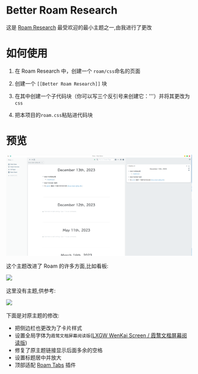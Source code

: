 # Better Roam Research

这是 [Roam Research](https://roamresearch.com) 最受欢迎的最小主题之一,由我进行了更改

# 如何使用

1. 在 Roam Research 中，创建一个 `roam/css`命名的页面

2. 创建一个 `[[Better Roam Research]]` 块

3. 在其中创建一个子代码块（你可以写三个反引号来创建它：'''）并将其更改为 `css`

4. 把本项目的`roam.css`粘贴进代码块

# 预览

![](/assets/预览图.png)

这个主题改进了 Roam 的许多方面,比如看板:

![](/assets/kanban.png)

这里没有主题,供参考:

![](/assets/kanban-original.png)

下面是对原主题的修改:

* 把侧边栏也更改为了卡片样式
* 设置全局字体为`霞鹜文楷屏幕阅读版`([LXGW WenKai Screen / 霞鹜文楷屏幕阅读版](https://github.com/lxgw/LxgwWenKai-Screen))
* 修复了原主题链接显示后面多余的空格
* 设置标题居中并放大
* 顶部适配 [Roam Tabs](https://github.com/dive2Pro/roam-tabs) 插件

